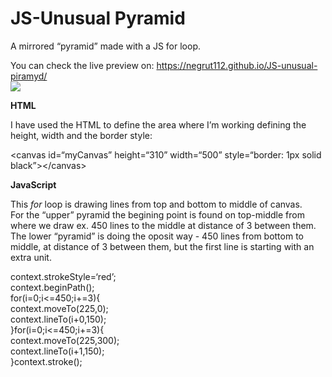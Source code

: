 <h1><a id="Unusual_Pyramid_0"></a>JS-Unusual Pyramid</h1>
<p>A mirrored “pyramid” made with a JS for loop.</p>
<p>You can check the live preview on: <a href="https://negrut112.github.io/JS-unusual-piramyd/">https://negrut112.github.io/JS-unusual-piramyd/</a><br>
<img src="https://i.imgur.com/2rgp8cQ.jpg">

<b>HTML</b>
<p>I have used the HTML to define the area where I’m working defining the height, width and the border style:</p>
<p>&lt;canvas id=“myCanvas” height=“310” width=“500” style=“border: 1px solid black”&gt;&lt;/canvas&gt;</p>

<b>JavaScript</b>
<p>This <i>for</i> loop is drawing lines from top and bottom to middle of canvas.<br>
For the “upper” pyramid the begining point is found on top-middle from where we draw ex. 450 lines to the middle at distance of 3 between them.<br>
The lower “pyramid” is doing the oposit way - 450 lines from bottom to middle, at distance of 3 between them, but the first line is starting with an extra unit.</p>
<p>context.strokeStyle=‘red’;<br>
context.beginPath();<br>
for(i=0;i&lt;=450;i+=3){<br>
context.moveTo(225,0);<br>
context.lineTo(i+0,150);<br>
}for(i=0;i&lt;=450;i+=3){<br>
context.moveTo(225,300);<br>
context.lineTo(i+1,150);<br>
}context.stroke();</p>
